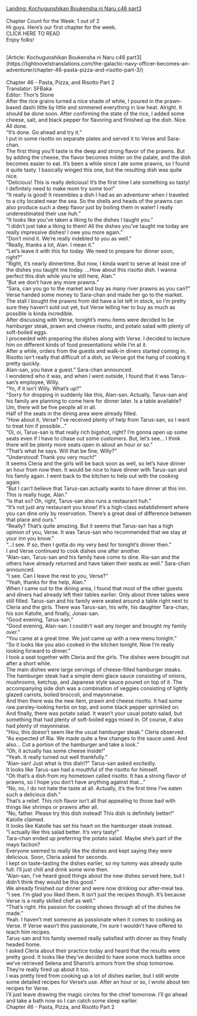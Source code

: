 [Landing: Kochugunshikan Boukensha ni Naru c46 part3](https://lightnovelstranslations.com/galactic-navy-officer-chapter-46-part-3/)
<br/><br/>
Chapter Count for the Week: 1 out of 2<br/>
Hi guys. Here’s our first chapter for the week.<br/>
CLICK HERE TO READ<br/>
Enjoy folks!<br/>

<br/>
[Article: Kochugunshikan Boukensha ni Naru c46 part3](https://lightnovelstranslations.com/the-galactic-navy-officer-becomes-an-adventurer/chapter-46-pasta-pizza-and-risotto-part-3/)
<br/><br/>
Chapter 46 - Pasta, Pizza, and Risotto Part 2<br/>
                                      Translator: SFBaka                                              <br/>
                                      Editor: Thor’s Stone                                              <br/>
After the rice grains turned a nice shade of white, I poured in the prawn-based dashi little by little and simmered everything in low heat. Alright. It should be done soon. After confirming the state of the rice, I added some cheese, salt, and black pepper for flavoring and finished up the dish. Nice. All done.<br/>
“It’s done. Go ahead and try it.”<br/>
I put in some risotto on separate plates and served it to Verse and Sara-chan.<br/>
The first thing you’ll taste is the deep and strong flavor of the prawns. But by adding the cheese, the flavor becomes milder on the palate, and the dish becomes easier to eat. It’s been a while since I ate some prawns, so I found it quite tasty. I basically winged this one, but the resulting dish was quite nice.<br/>
“Delicious! This is really delicious! It’s the first time I ate something so tasty! I definitely need to make mom try some too!”<br/>
“It really is good! It resembles a dish I had as an adventurer when I traveled to a city located near the sea. So the shells and heads of the prawns can also produce such a deep flavor just by boiling them in water! I really underestimated their use huh.”<br/>
“It looks like you’ve taken a liking to the dishes I taught you.”<br/>
“I didn’t just take a liking to them! All the dishes you’ve taught me today are really impressive dishes! I owe you more again.”<br/>
“Don’t mind it. We’re really indebted to you as well.”<br/>
“Really, thanks a lot, Alan. I mean it.”<br/>
“Let’s leave it with this for today.  We need to prepare for dinner soon, right?”<br/>
“Right, it’s nearly dinnertime. But now, I kinda want to serve at least one of the dishes you taught me today. …How about this risotto dish. I wanna perfect this dish while you’re still here, Alan.”<br/>
“But we don’t have any more prawns.”<br/>
“Sara, can you go to the market and buy as many river prawns as you can?”<br/>
Verse handed some money to Sara-chan and made her go to the market. The stall I bought the prawns from did have a lot left in stock, so I’m pretty sure they haven’t sold out yet, but Verse telling her to buy as much as possible is kinda incredible.<br/>
After discussing with Verse, tonight’s menu items were decided to be hamburger steak, prawn and cheese risotto, and potato salad with plenty of soft-boiled eggs.<br/>
I proceeded with preparing the dishes along with Verse. I decided to lecture him on different kinds of food presentations while I’m at it.<br/>
After a while, orders from the guests and walk-in diners started coming in. Risotto isn’t really that difficult of a dish, so Verse got the hang of cooking it pretty quickly.<br/>
Alan-san, you have a guest.” Sara-chan announced.<br/>
I wondered who it was, and when I went outside, I found that it was Tarus-san’s employee, Willy.<br/>
“Yo, if it isn’t Willy. What’s up?”<br/>
“Sorry for dropping in suddenly like this, Alan-san. Actually, Tarus-san and his family are planning to come here for dinner later. Is a table available? Um, there will be five people all in all.<br/>
Half of the seats in the dining area were already filled.<br/>
“How about it, Verse? I’ve received plenty of help from Tarus-san, so I want to treat him if possible…”<br/>
“Oi, oi, Tarus-san is that really rich bigshot, right? I’m gonna open up some seats even if I have to chase out some customers. But, let’s see… I think there will be plenty more seats open in about an hour or so.”<br/>
“That’s what he says. Will that be fine, Willy?”<br/>
“Understood! Thank you very much!”<br/>
It seems Cleria and the girls will be back soon as well, so let’s have dinner an hour from now then. It would be nice to have dinner with Tarus-san and his family again. I went back to the kitchen to help out with the cooking again.<br/>
“But I can’t believe that Tarus-san actually wants to have dinner at this inn. This is really huge, Alan.”<br/>
“Is that so? Oh, right, Tarus-san also runs a restaurant huh.”<br/>
“It’s not just any restaurant you know! It’s a high-class establishment where you can dine only by reservation. There’s a great deal of difference between that place and ours.”<br/>
“Really? That’s quite amazing. But it seems that Tarus-san has a high opinion of you, Verse. It was Tarus-san who recommended that we stay at your inn you know.”<br/>
“…I see. If so, then I gotta do my very best for tonight’s dinner then.”<br/>
I and Verse continued to cook dishes one after another.<br/>
“Alan-san, Tarus-san and his family have come to dine.  Ria-san and the others have already returned and have taken their seats as well.” Sara-chan announced.<br/>
“I see. Can I leave the rest to you, Verse?”<br/>
“Yeah, thanks for the help, Alan.”<br/>
When I came out to the dining area, I found that most of the other guests and diners had already left their tables earlier. Only about three tables were still filled. Tarus-san and his family were seated around a table right next to Cleria and the girls. There was Tarus-san, his wife, his daughter Tara-chan, his son Katolle, and finally, Jonas-san.<br/>
“Good evening, Tarus-san.”<br/>
“Good evening, Alan-san. I couldn’t wait any longer and brought my family over.”<br/>
“You came at a great time. We just came up with a new menu tonight.”<br/>
“So it looks like you also cooked in the kitchen tonight. Now I’m really looking forward to dinner.”<br/>
I took a seat together with Cleria and the girls. The dishes were brought out after a short while.<br/>
The main dishes were large servings of cheese-filled hamburger steaks. The hamburger steak had a simple demi glace sauce consisting of onions, mushrooms, ketchup, and Japanese style sauce poured on top of it. The accompanying side dish was a combination of veggies consisting of lightly glazed carrots, boiled broccoli, and mayonnaise.<br/>
And then there was the new item, prawn and cheese risotto. It had some raw parsley-looking herbs on top, and some black pepper sprinkled on.<br/>
And finally, there was potato salad. It wasn’t your usual potato salad, but something that had plenty of soft-boiled eggs mixed in. Of course, it also had plenty of mayonnaise.<br/>
“Hou, this doesn’t seem like the usual hamburger steak.” Cleria observed.<br/>
“As expected of Ria. We made quite a few changes to the sauce used. And also… Cut a portion of the hamburger and take a look.”<br/>
“Oh, it actually has some cheese inside!”<br/>
“Yeah. It really turned out well thankfully.”<br/>
“Alan-san! Just what is this dish!?” Tarus-san asked excitedly.<br/>
It looks like Tarus-san had a mouthful of the risotto for himself.<br/>
“Oh that’s a dish from my hometown called risotto. It has a strong flavor of prawns, so I hope you don’t have anything against that…”<br/>
“No, no, I do not hate the taste at all. Actually, it’s the first time I’ve eaten such a delicious dish.”<br/>
That’s a relief. This rich flavor isn’t all that appealing to those bad with things like shrimps or prawns after all.<br/>
“No, father. Please try this dish instead! This dish is definitely better!” Katolle claimed.<br/>
It looks like Katolle has set his heart on the hamburger steak instead.<br/>
“I actually like this salad better. It’s very tasty!”<br/>
Tara-chan ended up preferring the potato salad. Maybe she’s part of the mayo faction?<br/>
Everyone seemed to really like the dishes and kept saying they were delicious. Soon, Cleria asked for seconds.<br/>
I kept on taste-tasting the dishes earlier, so my tummy was already quite full. I’ll just chill and drink some wine then.<br/>
“Alan-san, I’ve heard good things about the new dishes served here, but I didn’t think they would be this good.”<br/>
We already finished our dinner and were now drinking our after-meal tea.<br/>
“I see. I’m glad you liked them. It isn’t just the recipes though. It’s because Verse is a really skilled chef as well.”<br/>
“That’s right. His passion for cooking shows through all of the dishes he made.”<br/>
Yeah. I haven’t met someone as passionate when it comes to cooking as Verse. If Verse wasn’t this passionate, I’m sure I wouldn’t have offered to teach him recipes.<br/>
Tarus-san and his family seemed really satisfied with dinner as they finally headed home.<br/>
I asked Cleria about their practice today and heard that the results were pretty good. It looks like they’ve decided to have some mock battles once we’ve retrieved Selena and Sharon’s armors from the shop tomorrow. They’re really fired up about it too.<br/>
I was pretty tired from cooking up a lot of dishes earlier, but I still wrote some detailed recipes for Verse’s use. After an hour or so, I wrote about ten recipes for Verse.<br/>
I’ll just leave drawing the magic circles for the chief tomorrow. I’ll go ahead and take a bath now so I can catch some sleep earlier.<br/>
Chapter 46 - Pasta, Pizza, and Risotto Part 2<br/>
